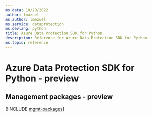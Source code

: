 ```yaml
---
ms.data: 10/20/2022
author: lmazuel
ms.author: lmazuel
ms.service: dataprotection
ms.devlang: python
title: Azure Data Protection SDK for Python
description: Reference for Azure Data Protection SDK for Python
ms.topic: reference
---
```

# Azure Data Protection SDK for Python - preview

## Management packages - preview
[!INCLUDE [mgmt-packages](data-protection-mgmt-index.md)]